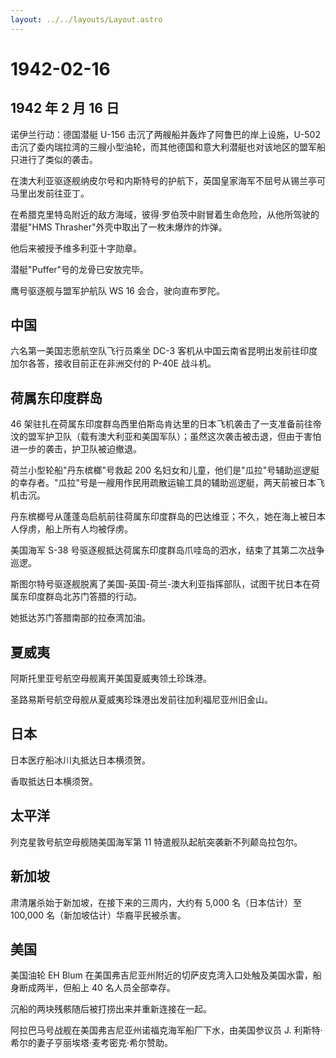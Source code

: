 ```yaml
---
layout: ../../layouts/Layout.astro
---
```


# 1942-02-16

## 1942 年 2 月 16 日

诺伊兰行动：德国潜艇 U-156 击沉了两艘船并轰炸了阿鲁巴的岸上设施，U-502
击沉了委内瑞拉湾的三艘小型油轮，而其他德国和意大利潜艇也对该地区的盟军船只进行了类似的袭击。

在澳大利亚驱逐舰纳皮尔号和内斯特号的护航下，英国皇家海军不屈号从锡兰亭可马里出发前往亚丁。

在希腊克里特岛附近的敌方海域，彼得·罗伯茨中尉冒着生命危险，从他所驾驶的潜艇"HMS
Thrasher"外壳中取出了一枚未爆炸的炸弹。

他后来被授予维多利亚十字勋章。

潜艇"Puffer"号的龙骨已安放完毕。

鹰号驱逐舰与盟军护航队 WS 16 会合，驶向直布罗陀。

## 中国

六名第一美国志愿航空队飞行员乘坐 DC-3
客机从中国云南省昆明出发前往印度加尔各答，接收目前正在非洲交付的 P-40E
战斗机。

## 荷属东印度群岛

46
架驻扎在荷属东印度群岛西里伯斯岛肯达里的日本飞机袭击了一支准备前往帝汶的盟军护卫队（载有澳大利亚和美国军队）；虽然这次袭击被击退，但由于害怕进一步的袭击，护卫队被迫撤退。

荷兰小型轮船"丹东槟榔"号救起 200
名妇女和儿童，他们是"瓜拉"号辅助巡逻艇的幸存者。"瓜拉"号是一艘用作民用疏散运输工具的辅助巡逻艇，两天前被日本飞机击沉。

丹东槟榔号从蓬蓬岛启航前往荷属东印度群岛的巴达维亚；不久，她在海上被日本人俘虏，船上所有人均被俘虏。

美国海军 S-38
号驱逐舰抵达荷属东印度群岛爪哇岛的泗水，结束了其第二次战争巡逻。

斯图尔特号驱逐舰脱离了美国-英国-荷兰-澳大利亚指挥部队，试图干扰日本在荷属东印度群岛北苏门答腊的行动。

她抵达苏门答腊南部的拉泰湾加油。

## 夏威夷

阿斯托里亚号航空母舰离开美国夏威夷领土珍珠港。

圣路易斯号航空母舰从夏威夷珍珠港出发前往加利福尼亚州旧金山。

## 日本

日本医疗船冰川丸抵达日本横须贺。

香取抵达日本横须贺。

## 太平洋

列克星敦号航空母舰随美国海军第 11 特遣舰队起航突袭新不列颠岛拉包尔。

## 新加坡

肃清屠杀始于新加坡，在接下来的三周内，大约有 5,000 名（日本估计）至
100,000 名（新加坡估计）华裔平民被杀害。

## 美国

美国油轮 EH Blum
在美国弗吉尼亚州附近的切萨皮克湾入口处触及美国水雷，船身断成两半，但船上
40 名人员全部幸存。

沉船的两块残骸随后被打捞出来并重新连接在一起。

阿拉巴马号战舰在美国弗吉尼亚州诺福克海军船厂下水，由美国参议员 J.
利斯特·希尔的妻子亨丽埃塔·麦考密克·希尔赞助。